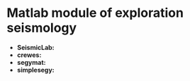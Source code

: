 # Matlab module of exploration seismology
- **SeismicLab:**
- **crewes:**
- **segymat:**
- **simplesegy:** 
